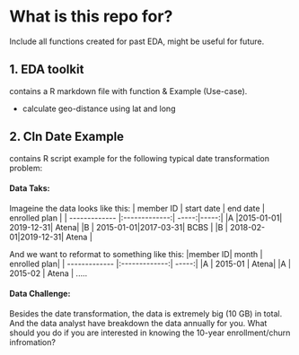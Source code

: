 # What is this repo for? 

Include all functions created for past EDA, might be useful for future. 

## 1. EDA toolkit
contains a R markdown file with function & Example (Use-case). 
- calculate geo-distance using lat and long


## 2. Cln Date Example
contains R script example for the following typical date transformation problem: 

#### Data Taks: 
Imageine the data looks like this: 
| member ID | start date | end date | enrolled plan |
| ------------- |:-------------:| -----:|-----:|
|A |2015-01-01| 2019-12-31| Atena|
|B | 2015-01-01|2017-03-31| BCBS |
|B | 2018-02-01|2019-12-31| Atena |

And we want to reformat to something like this: 
|member ID| month | enrolled plan| 
| ------------- |:-------------:| -----:|
|A | 2015-01 | Atena|
|A | 2015-02 | Atena |
.....

#### Data Challenge:
Besides the date transformation, the data is extremely big (10 GB) in total. 
And the data analyst have breakdown the data annually for you. 
What should you do if you are interested in knowing the 10-year enrollment/churn infromation? 





